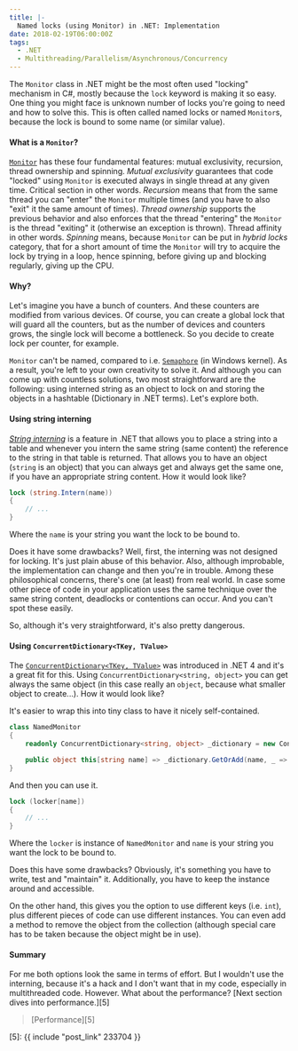 ```yaml
---
title: |-
  Named locks (using Monitor) in .NET: Implementation
date: 2018-02-19T06:00:00Z
tags:
  - .NET
  - Multithreading/Parallelism/Asynchronous/Concurrency
---
```

The `Monitor` class in .NET might be the most often used "locking" mechanism in C#, mostly because the `lock` keyword is making it so easy. One thing you might face is unknown number of locks you're going to need and how to solve this. This is often called named locks or named `Monitor`s, because the lock is bound to some name (or similar value).

<!-- excerpt -->

#### What is a `Monitor`?

[`Monitor`][1] has these four fundamental features: mutual exclusivity, recursion, thread ownership and spinning. _Mutual exclusivity_ guarantees that code "locked" using `Monitor` is executed always in single thread at any given time. Critical section in other words. _Recursion_ means that from the same thread you can "enter" the `Monitor` multiple times (and you have to also "exit" it the same amount of times). _Thread ownership_ supports the previous behavior and also enforces that the thread "entering" the `Monitor` is the thread "exiting" it (otherwise an exception is thrown).  Thread affinity in other words. _Spinning_ means, because `Monitor` can be put in _hybrid locks_ category, that for a short amount of time the `Monitor` will try to acquire the lock by trying in a loop, hence spinning, before giving up and blocking regularly, giving up the CPU.

#### Why?

Let's imagine you have a bunch of counters. And these counters are modified from various devices. Of course, you can create a global lock that will guard all the counters, but as the number of devices and counters grows, the single lock will become a bottleneck. So you decide to create lock per counter, for example.

`Monitor` can't be named, compared to i.e. [`Semaphore`][2] (in Windows kernel). As a result, you're left to your own creativity to solve it. And although you can come up with countless solutions, two most straightforward are the following: using interned string as an object to lock on and storing the objects in a hashtable (Dictionary in .NET terms). Let's explore both.

#### Using string interning

[_String interning_][3] is a feature in .NET that allows you to place a string into a table and whenever you intern the same string (same content) the reference to the string in that table is returned. That allows you to have an object (`string` is an object) that you can always get and always get the same one, if you have an appropriate string content. How it would look like?

```csharp
lock (string.Intern(name))
{
	// ...
}
```

Where the `name` is your string you want the lock to be bound to.

Does it have some drawbacks? Well, first, the interning was not designed for locking. It's just plain abuse of this behavior. Also, although improbable, the implementation can change and then you're in trouble. Among these philosophical concerns, there's one (at least) from real world. In case some other piece of code in your application uses the same technique over the same string content, deadlocks or contentions can occur. And you can't spot these easily.

So, although it's very straightforward, it's also pretty dangerous.

#### Using `ConcurrentDictionary<TKey, TValue>`

The [`ConcurrentDictionary<TKey, TValue>`][4] was introduced in .NET 4 and it's a great fit for this. Using `ConcurrentDictionary<string, object>` you can get always the same object (in this case really an `object`, because what smaller object to create...). How it would look like?

It's easier to wrap this into tiny class to have it nicely self-contained.

```csharp
class NamedMonitor
{
	readonly ConcurrentDictionary<string, object> _dictionary = new ConcurrentDictionary<string, object>();

	public object this[string name] => _dictionary.GetOrAdd(name, _ => new object());
}
```

And then you can use it.

```csharp
lock (locker[name])
{
	// ...
}
```

Where the `locker` is instance of `NamedMonitor` and `name` is your string you want the lock to be bound to.

Does this have some drawbacks? Obviously, it's something you have to write, test and "maintain" it.  Additionally, you have to keep the instance around and accessible.

On the other hand, this gives you the option to use different keys (i.e. `int`), plus different pieces of code can use different instances. You can even add a method to remove the object from the collection (although special care has to be taken because the object might be in use).

#### Summary

For me both options look the same in terms of effort. But I wouldn't use the interning, because it's a hack and I don't want that in my code, especially in multithreaded code. However. What about the performance? [Next section dives into performance.][5]

> [Performance][5]

[1]: https://docs.microsoft.com/en-us/dotnet/api/system.threading.monitor?view=netframework-4.7.1
[2]: https://docs.microsoft.com/en-us/dotnet/api/system.threading.semaphore?view=netframework-4.7.1
[3]: https://en.wikipedia.org/wiki/String_interning
[4]: https://docs.microsoft.com/en-us/dotnet/api/system.collections.concurrent.concurrentdictionary-2?view=netframework-4.7.1
[5]: {{ include "post_link" 233704 }}